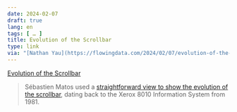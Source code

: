```yaml
---
date: 2024-02-07
draft: true
lang: en
tags: [ … ]
title: Evolution of the Scrollbar
type: link
via: "[Nathan Yau](https://flowingdata.com/2024/02/07/evolution-of-the-scrollbar/)"
---
```


[Evolution of the Scrollbar](https://scrollbars.matoseb.com/)

> Sébastien Matos used a [straightforward view to show the evolution of the scrollbar](https://scrollbars.matoseb.com/), dating back to the Xerox 8010 Information System from 1981.
